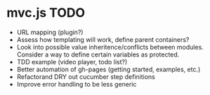 # mvc.js TODO

+ URL mapping (plugin?)
+ Assess how templating will work, define parent containers?
+ Look into possible value inheritence/conflicts between modules. Consider a way to define certain variables as protected.
+ TDD example (video player, todo list?)
+ Better automation of gh-pages (getting started, examples, etc.)
+ Refactorand DRY out cucumber step definitions
+ Improve error handling to be less generic
